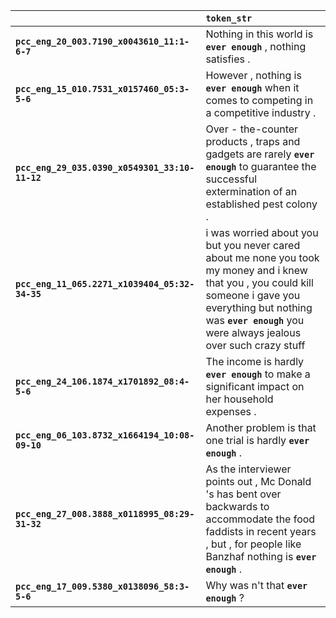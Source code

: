 |                                                | `token_str`                                                                                                                                                                                                                    |
|:-----------------------------------------------|:-------------------------------------------------------------------------------------------------------------------------------------------------------------------------------------------------------------------------------|
| **`pcc_eng_20_003.7190_x0043610_11:1-6-7`**    | Nothing in this world is __`ever enough`__ , nothing satisfies .                                                                                                                                                               |
| **`pcc_eng_15_010.7531_x0157460_05:3-5-6`**    | However , nothing is __`ever enough`__ when it comes to competing in a competitive industry .                                                                                                                                  |
| **`pcc_eng_29_035.0390_x0549301_33:10-11-12`** | Over - the-counter products , traps and gadgets are rarely __`ever enough`__ to guarantee the successful extermination of an established pest colony .                                                                         |
| **`pcc_eng_11_065.2271_x1039404_05:32-34-35`** | i was worried about you but you never cared about me none you took my money and i knew that you , you could kill someone i gave you everything but nothing was __`ever enough`__ you were always jealous over such crazy stuff |
| **`pcc_eng_24_106.1874_x1701892_08:4-5-6`**    | The income is hardly __`ever enough`__ to make a significant impact on her household expenses .                                                                                                                                |
| **`pcc_eng_06_103.8732_x1664194_10:08-09-10`** | Another problem is that one trial is hardly __`ever enough`__ .                                                                                                                                                                |
| **`pcc_eng_27_008.3888_x0118995_08:29-31-32`** | As the interviewer points out , Mc Donald 's has bent over backwards to accommodate the food faddists in recent years , but , for people like Banzhaf nothing is __`ever enough`__ .                                           |
| **`pcc_eng_17_009.5380_x0138096_58:3-5-6`**    | Why was n't that __`ever enough`__ ?                                                                                                                                                                                           |
